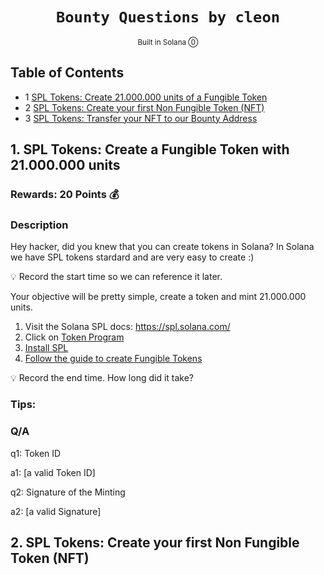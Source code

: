 <div align="center">
  <h1>
    <code>Bounty Questions by cleon</code>
  </h1>

  
   <sub>
    Built in Solana ⓪
     
  </sub>
  
</div>

## Table of Contents

- 1 [SPL Tokens: Create 21.000.000 units of a Fungible Token](#1-spl-tokens-create-a-fungible-token-with-21000000-units) 
- 2 [SPL Tokens: Create your first Non Fungible Token (NFT)](#1-presentation) 
- 3 [SPL Tokens: Transfer your NFT to our Bounty Address](#1-presentation) 

## **1. SPL Tokens: Create a Fungible Token with 21.000.000 units**

### Rewards: 20 Points 💰

### Description

Hey hacker, did you knew that you can create tokens in Solana? In Solana we have SPL tokens stardard and are very easy to create :) 

💡 Record the start time so we can reference it later.

Your objective will be pretty simple, create a token and mint 21.000.000 units. 

1. Visit the Solana SPL docs: <a href="https://spl.solana.com/" target="_blank">https://spl.solana.com/</a>
2. Click on <a href="https://spl.solana.com/token" target="_blank">Token Program</a> 
3. <a href="https://spl.solana.com/token#reference-guide" target="_blank">Install SPL</a>
4. <a href="https://spl.solana.com/token#example-creating-your-own-fungible-token" target="_blank">Follow the guide to create Fungible Tokens</a>



💡 Record the end time. How long did it take?

### Tips:

### Q/A

q1: Token ID

a1: [a valid Token ID]

q2: Signature of the Minting 

a2: [a valid Signature]

## **2. SPL Tokens: Create your first Non Fungible Token (NFT)**
